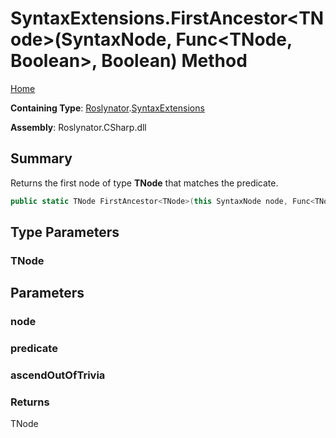 # SyntaxExtensions\.FirstAncestor\<TNode>\(SyntaxNode, Func\<TNode, Boolean>, Boolean\) Method

[Home](../../../README.md)

**Containing Type**: [Roslynator](../../README.md)\.[SyntaxExtensions](../README.md)

**Assembly**: Roslynator\.CSharp\.dll

## Summary

Returns the first node of type **TNode** that matches the predicate\.

```csharp
public static TNode FirstAncestor<TNode>(this SyntaxNode node, Func<TNode, bool> predicate = null, bool ascendOutOfTrivia = true) where TNode : Microsoft.CodeAnalysis.SyntaxNode
```

## Type Parameters

### TNode





## Parameters

### node





### predicate





### ascendOutOfTrivia





### Returns

TNode

